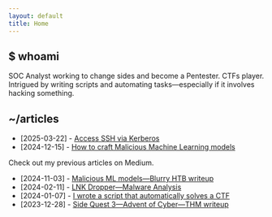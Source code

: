 ```yaml
---
layout: default
title: Home
---
```


## $ whoami

SOC Analyst working to change sides and become a Pentester. CTFs player. Intrigued by writing scripts and automating tasks—especially if it involves hacking something.

## ~/articles

- [2025-03-22] - [Access SSH via Kerberos](https://pwnyour.site/2025-03-22-access-ssh-via-kerberos)
- [2024-12-15] - [How to craft Malicious Machine Learning models](./2024-12-15-how-to-craft-malicious-ml-models)

Check out my previous articles on Medium.

- [2024-11-03] - [Malicious ML models—Blurry HTB writeup](https://medium.com/@0xffisnotavailable/malicious-ml-models-blurry-htb-writeup-ce829bf5c6ae)
- [2024-02-11] - [LNK Dropper—Malware Analysis](https://medium.com/@0xffisnotavailable/lnk-dropper-malware-analysis-b1d3e3905f9d)
- [2024-01-07] - [I wrote a script that automatically solves a CTF](https://medium.com/@0xffisnotavailable/i-wrote-a-script-that-automatically-solves-a-ctf-19e18aa0ce77)
- [2023-12-28] - [Side Quest 3—Advent of Cyber—THM writeup](https://medium.com/@0xffisnotavailable/side-quest-3-advent-of-cyber-2023-tryhackme-writeup-7f2f213601ca)